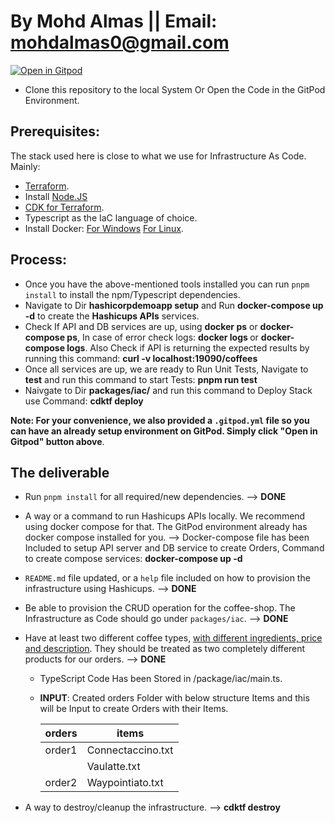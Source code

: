 # By Mohd Almas || Email: mohdalmas0@gmail.com 

[![Open in Gitpod](https://gitpod.io/button/open-in-gitpod.svg)](https://gitpod.io/#https://github.com/mohdalmas/terraform-hashicups)

- Clone this repository to the local System Or Open the Code in the GitPod Environment.

## Prerequisites:
The stack used here is close to what we use for Infrastructure As Code. Mainly:

- [Terraform](https://developer.hashicorp.com/terraform/tutorials/aws-get-started/install-cli).
- Install [Node.JS](https://nodejs.org/en/download)
- [CDK for Terraform](https://developer.hashicorp.com/terraform/tutorials/cdktf/cdktf-install).
- Typescript as the IaC language of choice.
- Install Docker: [For Windows](https://desktop.docker.com/win/main/amd64/Docker%20Desktop%20Installer.exe?utm_source=docker&utm_medium=webreferral&utm_campaign=dd-smartbutton&utm_location=module&_gl=1*19e07f8*_ga*MjE0MzkxMDk3My4xNjg3NTQ0Mzc0*_ga_XJWPQMJYHQ*MTcxNDkwMTcwOS4xNy4xLjE3MTQ5MDE3MTEuNTguMC4w) [For Linux](https://docs.docker.com/desktop/linux/install/?_gl=1*10wqm7z*_ga*MjE0MzkxMDk3My4xNjg3NTQ0Mzc0*_ga_XJWPQMJYHQ*MTcxNDkwMTcwOS4xNy4xLjE3MTQ5MDE3NzEuNjAuMC4w).

## Process:
- Once you have the above-mentioned tools installed you can run `pnpm install` to install the npm/Typescript dependencies.
- Navigate to Dir **hashicorpdemoapp setup** and Run **docker-compose up -d** to create the **Hashicups APIs** services.
- Check If API and DB services are up, using **docker ps** or **docker-compose ps**, In case of error check logs: **docker logs <containerID>** or **docker-compose logs**. Also Check if API is returning the expected results by running this command: **curl -v localhost:19090/coffees**
- Once all services are up, we are ready to Run Unit Tests, Navigate to __test__ and run this command to start Tests: **pnpm run test**
- Naivgate to Dir **packages/iac/** and run this command to Deploy Stack use Command: **cdktf deploy**


**Note: For your convenience, we also provided a `.gitpod.yml` file so you can have an already setup environment on GitPod. Simply click "Open in Gitpod" button above**.


## The deliverable
- Run `pnpm install` for all required/new dependencies.  --> **DONE**
- A way or a command to run Hashicups APIs locally. We recommend using docker compose for that. The GitPod environment already has docker compose installed for you. --> Docker-compose file has been Included to setup API server and DB service to create Orders, Command to create compose services: **docker-compose up -d**

- `README.md` file updated, or a `help` file included on how to provision the infrastructure using Hashicups. --> **DONE**
  
- Be able to provision the CRUD operation for the coffee-shop. The Infrastructure as Code should go under `packages/iac`. --> **DONE**

- Have at least two different coffee types, [with different ingredients, price and description](https://registry.terraform.io/providers/hashicorp/hashicups/latest/docs/data-sources/coffee). They should be treated as two completely different products for our orders. 
--> **DONE**
  - TypeScript Code Has been Stored in /package/iac/main.ts.
  - **INPUT**: Created orders Folder with below structure Items and this will be Input to create Orders with their Items.

    | orders   | items             |
    |----------|-------------------|
    | order1   | Connectaccino.txt |
    |          | Vaulatte.txt      |
    | order2   | Waypointiato.txt  |

- A way to destroy/cleanup the infrastructure. --> **cdktf destroy**



